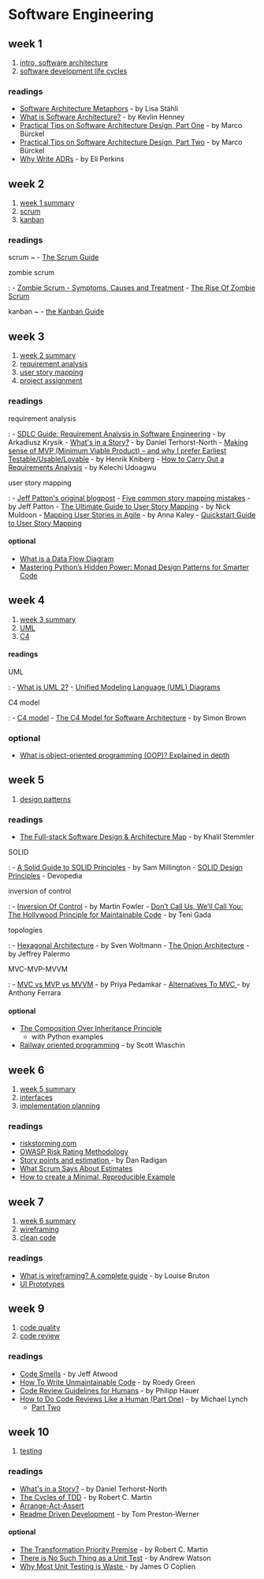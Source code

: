# Software Engineering

## week 1

1. [intro, software architecture](/software-engineering/slides/00_intro.html)
2. [software development life cycles](/software-engineering/slides/01_sdlc.html)

### readings

- [Software Architecture Metaphors](https://medium.com/decoding-tech/software-architecture-metaphors-90992e9be5f4) - by Lisa Stähli
- [What is Software Architecture?](https://www.developerfusion.com/article/84899/what-is-software-architecture/) - by Kevlin Henney
- [Practical Tips on Software Architecture Design, Part One](https://medium.com/@mbue/practical-tips-on-software-architecture-design-part-one-1c6bb0167157) - by Marco Bürckel
- [Practical Tips on Software Architecture Design, Part Two](https://medium.com/@mbue/practical-tips-on-software-architecture-design-part-two-37c2b61d7b6d) - by Marco Bürckel
- [Why Write ADRs](https://github.blog/engineering/why-write-adrs/) - by Eli Perkins

## week 2

1. [week 1 summary](/software-engineering/slides/summary_week01.html)
2. [scrum](/software-engineering/slides/02_scrum.html)
2. [kanban](/software-engineering/slides/03_kanban.html)

### readings

scrum
~ - [The Scrum Guide](/software-engineering/resources/2020-Scrum-Guide-US.pdf)

zombie scrum

:    - [Zombie Scrum - Symptoms, Causes and Treatment](https://www.scrum.org/resources/blog/zombie-scrum-symptoms-causes-and-treatment)
     - [The Rise Of Zombie Scrum](https://medium.com/the-liberators/the-rise-of-zombie-scrum-cd98741015d5)

kanban
~ - [the Kanban Guide](/software-engineering/resources/Kanban-Guide-2020-12.pdf)

## week 3

1. [week 2 summary](/software-engineering/slides/summary_week02.html)
2. [requirement analysis](/software-engineering/slides/04_requirement_analysis.html)
3. [user story mapping](/software-engineering/slides/05_user_story_mapping.html)
4. [project assignment](/software-engineering/slides/project.html)

### readings

requirement analysis

:    - [SDLC Guide: Requirement Analysis in Software Engineering](https://stratoflow.com/requirements-analysis/) - by Arkadiusz Krysik
     - [What's in a Story?](https://dannorth.net/whats-in-a-story/) - by Daniel Terhorst-North
     - [Making sense of MVP (Minimum Viable Product) – and why I prefer Earliest Testable/Usable/Lovable](https://blog.crisp.se/2016/01/25/henrikkniberg/making-sense-of-mvp) - by Henrik Kniberg
     - [How to Carry Out a Requirements Analysis](https://www.wrike.com/blog/how-carry-out-requirements-analysis/) - by Kelechi Udoagwu

user story mapping

:    - [Jeff Patton's original blogpost](https://jpattonassociates.com/the-new-backlog/)
          - [Five common story mapping mistakes](https://jpattonassociates.com/5-story-mapping-mistakes/) - by Jeff Patton
     - [The Ultimate Guide to User Story Mapping](https://www.easyagile.com/blog/the-ultimate-guide-to-user-story-maps/) - by Nick Muldoon
     - [Mapping User Stories in Agile](https://www.nngroup.com/articles/user-story-mapping/) - by Anna Kaley
     - [Quickstart Guide to User Story Mapping](/software-engineering/resources/quickstart-guide-to-user-story-mapping.pdf)

#### optional

- [What is a Data Flow Diagram](https://www.lucidchart.com/pages/data-flow-diagram)
- [Mastering Python’s Hidden Power: Monad Design Patterns for Smarter Code](https://medium.com/@hk151817/mastering-pythons-hidden-power-monad-design-patterns-for-smarter-code-123e509553d1)
     
## week 4

1. [week 3 summary](/software-engineering/slides/summary_week03.html)
2. [UML](/software-engineering/slides/06_uml.html)
3. [C4](/software-engineering/slides/07_c4.html)

#### readings

UML

:    - [What is UML 2?](https://sparxsystems.com/resources/tutorials/uml2/)
     - [Unified Modeling Language (UML) Diagrams](https://www.geeksforgeeks.org/unified-modeling-language-uml-introduction/)

C4 model

:    - [C4 model](https://c4model.com/)
     - [The C4 Model for Software Architecture](https://www.infoq.com/articles/C4-architecture-model/) - by Simon Brown

### optional

- [What is object-oriented programming (OOP)? Explained in depth](https://www.educative.io/blog/object-oriented-programming)

## week 5

1. [design patterns](/software-engineering/slides/08_patterns.html)

### readings

- [The Full-stack Software Design & Architecture Map](https://khalilstemmler.com/articles/software-design-architecture/full-stack-software-design/) - by Khalil Stemmler

SOLID

:    - [A Solid Guide to SOLID Principles](https://www.baeldung.com/solid-principles) - by Sam Millington
     - [SOLID Design Principles](https://devopedia.org/solid-design-principles) - Devopedia

inversion of control

:    - [Inversion Of Control](https://martinfowler.com/bliki/InversionOfControl.html) - by Martin Fowler
     - [Don’t Call Us, We’ll Call You: The Hollywood Principle for Maintainable Code](https://medium.com/@tenigada/dont-call-us-we-ll-call-you-the-hollywood-principle-for-maintainable-code-e03e2df79f0c) - by Teni Gada
     
topologies

:    - [Hexagonal Architecture](https://www.happycoders.eu/software-craftsmanship/hexagonal-architecture/) - by Sven Woltmann
     - [The Onion Architecture](https://jeffreypalermo.com/2008/07/the-onion-architecture-part-1/) - by Jeffrey Palermo
<!-- :    - [Introduction to Software Architecture](https://www.codeproject.com/Articles/1064240/Introduction-to-Software-Architecture) -->

MVC-MVP-MVVM

:    - [MVC vs MVP vs MVVM](https://www.educba.com/mvc-vs-mvp-vs-mvvm/) - by Priya Pedamkar
     - [Alternatives To MVC ](https://blog.ircmaxell.com/2014/11/alternatives-to-mvc.html) - by Anthony Ferrara

#### optional

- [The Composition Over Inheritance Principle](https://python-patterns.guide/gang-of-four/composition-over-inheritance/)
     - with Python examples
- [Railway oriented programming](https://fsharpforfunandprofit.com/posts/recipe-part2/) - by Scott Wlaschin

## week 6

1. [week 5 summary](/software-engineering/slides/summary_week05.html)
2. [interfaces](/software-engineering/slides/09_interfaces.html)
3. [implementation planning](/software-engineering/slides/10_planning.html)

### readings

- [riskstorming.com](https://riskstorming.com/)
- [OWASP Risk Rating Methodology](https://owasp.org/www-community/OWASP_Risk_Rating_Methodology)
- [Story points and estimation ](https://www.atlassian.com/agile/project-management/estimation) - by Dan Radigan 
- [What Scrum Says About Estimates](https://www.scrum.org/resources/blog/what-scrum-says-about-estimates)
- [How to create a Minimal, Reproducible Example](https://stackoverflow.com/help/minimal-reproducible-example)

## week 7

1. [week 6 summary](/software-engineering/slides/summary_week06.html)
2. [wireframing](/software-engineering/slides/11_wireframing.html)
3. [clean code](/software-engineering/slides/12_clean_code.html)

### readings

- [What is wireframing? A complete guide](https://www.uxdesigninstitute.com/blog/what-is-wireframing/) - by Louise Bruton
- [UI Prototypes](https://www.interaction-design.org/literature/topics/prototypes)

## week 9

1. [code quality](/software-engineering/slides/13_code_quality.html)
2. [code review](/software-engineering/slides/14_code_review.html)

### readings

- [Code Smells](https://blog.codinghorror.com/code-smells/) - by Jeff Atwood
- [How To Write Unmaintainable Code](https://github.com/Droogans/unmaintainable-code) - by Roedy Green
- [Code Review Guidelines for Humans](https://phauer.com/2018/code-review-guidelines/) - by Philipp Hauer
- [How to Do Code Reviews Like a Human (Part One)](https://mtlynch.io/human-code-reviews-1/) - by Michael Lynch
    - [Part Two](https://mtlynch.io/human-code-reviews-2/)

## week 10

1. [testing](/software-engineering/slides/15_testing.html)

### readings

- [What's in a Story?](https://dannorth.net/whats-in-a-story/) - by Daniel Terhorst-North
- [The Cycles of TDD](http://blog.cleancoder.com/uncle-bob/2014/12/17/TheCyclesOfTDD.html) - by Robert C. Martin
- [Arrange-Act-Assert](https://automationpanda.com/2020/07/07/arrange-act-assert-a-pattern-for-writing-good-tests/)
- [Readme Driven Development](https://tom.preston-werner.com/2010/08/23/readme-driven-development.html) - by Tom Preston-Werner

#### optional

- [The Transformation Priority Premise](https://blog.cleancoder.com/uncle-bob/2013/05/27/TheTransformationPriorityPremise.html) - by Robert C. Martin
- [There is No Such Thing as a Unit Test](https://www.awwsmm.com/blog/there-is-no-such-thing-as-a-unit-test) - by Andrew Watson
- [Why Most Unit Testing is Waste ](https://pythontest.com/strategy/why-most-unit-testing-is-waste/) - by James O Coplien
